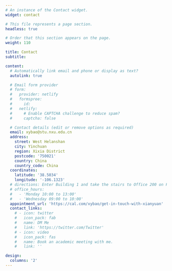 ```yaml
---
# An instance of the Contact widget.
widget: contact

# This file represents a page section.
headless: true

# Order that this section appears on the page.
weight: 110

title: Contact
subtitle:

content:
  # Automatically link email and phone or display as text?
  autolink: true

  # Email form provider
  # form:
  #   provider: netlify
  #   formspree:
  #     id:
  #   netlify:
  #     # Enable CAPTCHA challenge to reduce spam?
  #     captcha: false

  # Contact details (edit or remove options as required)
  email: xybao@stu.nxu.edu.cn
  address:
    street: West Helanshan
    city: Yinchuan
    region: Xixia District
    postcode: '750021'
    country: China
    country_code: China
  coordinates:
    latitude: '38.5034'
    longitude: '-106.1323'
  # directions: Enter Building 1 and take the stairs to Office 200 on Floor 2
  # office_hours:
  #   - 'Monday 10:00 to 13:00'
  #   - 'Wednesday 09:00 to 10:00'
  appointment_url: 'https://cal.com/xybao/get-in-touch-with-xianyuan'
  contact_links:
    # - icon: twitter
    #   icon_pack: fab
    #   name: DM Me
    #   link: 'https://twitter.com/Twitter'
    # - icon: video
    #   icon_pack: fas
    #   name: Book an academic meeting with me.
    #   link: ''

design:
  columns: '2'
---
```

